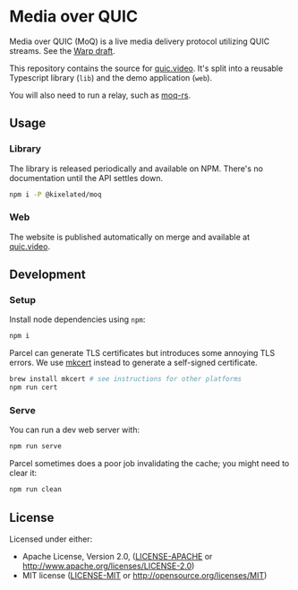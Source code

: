 # Media over QUIC

Media over QUIC (MoQ) is a live media delivery protocol utilizing QUIC streams.
See the [Warp draft](https://datatracker.ietf.org/doc/draft-lcurley-warp/).

This repository contains the source for [quic.video](https://quic.video).
It's split into a reusable Typescript library (`lib`) and the demo application (`web`).

You will also need to run a relay, such as [moq-rs](https://github.com/kixelated/moq-rs).

## Usage

### Library

The library is released periodically and available on NPM.
There's no documentation until the API settles down.

```bash
npm i -P @kixelated/moq
```

### Web

The website is published automatically on merge and available at [quic.video](https://quic.video).

## Development

### Setup

Install node dependencies using `npm`:

```bash
npm i
```

Parcel can generate TLS certificates but introduces some annoying TLS errors.
We use [mkcert](https://github.com/FiloSottile/mkcert) instead to generate a self-signed certificate.

```bash
brew install mkcert # see instructions for other platforms
npm run cert
```

### Serve

You can run a dev web server with:

```bash
npm run serve
```

Parcel sometimes does a poor job invalidating the cache; you might need to clear it:

```bash
npm run clean
```

## License

Licensed under either:

-   Apache License, Version 2.0, ([LICENSE-APACHE](LICENSE-APACHE) or http://www.apache.org/licenses/LICENSE-2.0)
-   MIT license ([LICENSE-MIT](LICENSE-MIT) or http://opensource.org/licenses/MIT)
